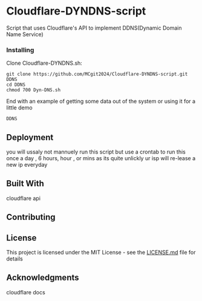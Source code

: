 # Cloudflare-DYNDNS-script

Script that uses Cloudflare's API to implement DDNS(Dynamic Domain Name Service)

### Installing


Clone Cloudflare-DYNDNS.sh:

```
git clone https://github.com/MCgit2024/Cloudflare-DYNDNS-script.git DDNS
cd DDNS
chmod 700 Dyn-DNS.sh

```

End with an example of getting some data out of the system or using it for a little demo
```
DDNS
```

## Deployment

you will ussaly not mannuely run this script but use a crontab to run this once a day , 6 hours, hour , or mins as its quite unlickly ur isp will re-lease a new ip everyday

## Built With

cloudflare api

## Contributing

## License

This project is licensed under the MIT License - see the [LICENSE.md](LICENSE.md) file for details

## Acknowledgments

cloudflare docs

